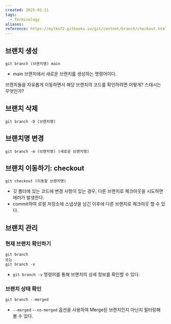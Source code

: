```yaml
---
created: 2025-02-11
tags:
  - Terminology
aliases: 
reference: https://mylko72.gitbooks.io/git/content/branch/checkout.html
---
```

## 브랜치 생성
```
git branch (브랜치명) main
```
- main 브랜치에서 새로운 브랜치를 생성하는 명령어이다.

브랜치들을 자유롭게 이동하면서 해당 브랜치의 코드를 확인하려면 어떻게?
스태시는 무엇인가?

## 브랜치 삭제
```
git branch -D (브랜치명)
```

## 브랜치명 변경
```
git branch -m (브랜치명) (새로운 브랜치명)
```

## 브랜치 이동하기: checkout
```
git checkout (이동할 브랜치명)
```
- 깃 폴더에 있는 코드에 변경 사항이 있는 경우, 다른 브랜치로 체크아웃을 시도하면 에러가 발생한다.
- commit하여 로컬 저장소에 스냅샷을 남긴 이후에 다른 브랜치로 체크아웃 할 수 있다.

## 브랜치 관리

### 현재 브랜치 확인하기
```
git branch
또는
git branch -v
```
- `git branch -v` 명령어를 통해 브랜치의 상세 정보를 확인할 수 있다.

### 브랜치 상태 확인
```
git branch --merged
```
- `--merged` `--no-merged` 옵션을 사용하여 Merge된 브랜치인지 아닌지 필터링해 볼 수 있다.